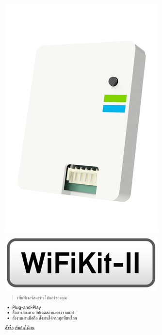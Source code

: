 <!-- _coverpage.md -->

![img](../img/WiFiKit-II%20Case%20v10.png ':size=250')

![img](../img/wifikit-logo.png ':size=200')

<!-- # WiFiKit-II -->

> เพิ่มฟีเจอร์สมาร์ท ให้แอร์ของคุณ

- Plug-and-Play
- สื่อสารสองทาง อัปเดตสถานะตรงจากแอร์
- สั่งงานผ่านมือถือ สั่งงานได้จากทุกที่บนโลก

[สั้งซื้อ](https://shopee.co.th/maxmacstn)
[เริ่มต้นใชังาน](#เกี่ยวกับ-WiFiKit-II)